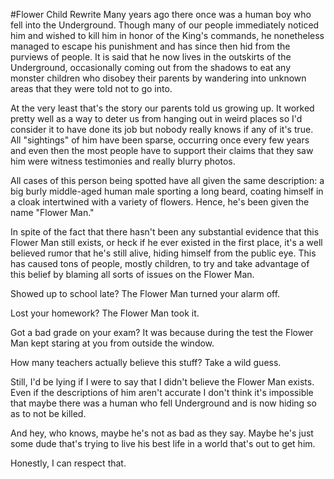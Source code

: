 #Flower Child Rewrite
Many years ago there once was a human boy who fell into the Underground. Though many of our people immediately noticed him and wished to kill him in honor of the King's commands, he nonetheless managed to escape his punishment and has since then hid from the purviews of people. It is said that he now lives in the outskirts of the Underground, occasionally coming out from the shadows to eat any monster children who disobey their parents by wandering into unknown areas that they were told not to go into.

At the very least that's the story our parents told us growing up. It worked pretty well as a way to deter us from hanging out in weird places so I'd consider it to have done its job but nobody really knows if any of it's true. All "sightings" of him have been sparse, occurring once every few years and even then the most people have to support their claims that they saw him were witness testimonies and really blurry photos.

All cases of this person being spotted have all given the same description: a big burly middle-aged human male sporting a long beard, coating himself in a cloak intertwined with a variety of flowers. Hence, he's been given the name "Flower Man."

In spite of the fact that there hasn't been any substantial evidence that this Flower Man still exists, or heck if he ever existed in the first place, it's a well believed rumor that he's still alive, hiding himself from the public eye. This has caused tons of people, mostly children, to try and take advantage of this belief by blaming all sorts of issues on the Flower Man.

Showed up to school late? The Flower Man turned your alarm off.

Lost your homework? The Flower Man took it.

Got a bad grade on your exam? It was because during the test the Flower Man kept staring at you from outside the window.

How many teachers actually believe this stuff? Take a wild guess.

Still, I'd be lying if I were to say that I didn't believe the Flower Man exists. Even if the descriptions of him aren't accurate I don't think it's impossible that maybe there was a human who fell Underground and is now hiding so as to not be killed. 

And hey, who knows, maybe he's not as bad as they say. Maybe he's just some dude that's trying to live his best life in a world that's out to get him.

Honestly, I can respect that.